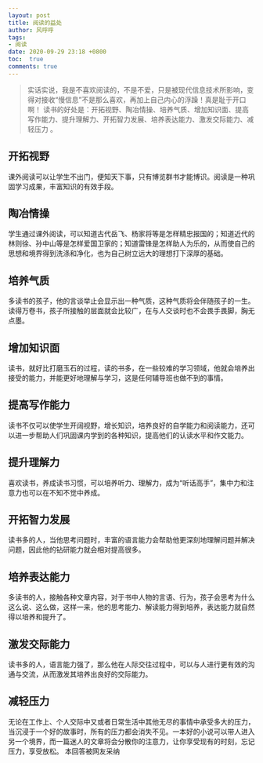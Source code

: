 ```yaml
---
layout: post
title: 阅读的益处
author: 风呼呼
tags:
- 阅读
date: 2020-09-29 23:18 +0800
toc:  true
comments: true
---
```


> 实话实说，我是不喜欢阅读的，不是不爱，只是被现代信息技术所影响，变得对接收“慢信息”不是那么喜欢，再加上自己内心的浮躁！真是耻于开口啊！
  读书的好处是：开拓视野、陶冶情操、培养气质、增加知识面、提高写作能力、提升理解力、开拓智力发展、培养表达能力、激发交际能力、减轻压力 。


## 开拓视野

课外阅读可以让学生不出门，便知天下事，只有博览群书才能博识。阅读是一种巩固学习成果，丰富知识的有效手段。

## 陶冶情操

学生通过课外阅读，可以知道古代岳飞、杨家将等是怎样精忠报国的；知道近代的林则徐、孙中山等是怎样爱国卫家的；知道雷锋是怎样助人为乐的，从而使自己的思想和境界得到洗涤和净化，也为自己树立远大的理想打下深厚的基础。

## 培养气质

多读书的孩子，他的言谈举止会显示出一种气质，这种气质将会伴随孩子的一生。读得万卷书，孩子所接触的层面就会比较广，在与人交谈时也不会畏手畏脚，胸无点墨。

## 增加知识面

读书，就好比打磨玉石的过程，读的书多，在一些较难的学习领域，他就会培养出接受的能力，并能更好地理解与学习，这是任何辅导班也做不到的事情。

## 提高写作能力

读书不仅可以使学生开阔视野，增长知识，培养良好的自学能力和阅读能力，还可以进一步帮助人们巩固课内学到的各种知识，提高他们的认读水平和作文能力。

## 提升理解力

喜欢读书，养成读书习惯，可以培养听力、理解力，成为“听话高手”，集中力和注意力也可以在不知不觉中养成。

## 开拓智力发展

读书多的人，当他思考问题时，丰富的语言能力会帮助他更深刻地理解问题并解决问题，因此他的钻研能力就会相对提高很多。

## 培养表达能力

多读书的人，接触各种文章内容，对于书中人物的言语、行为，孩子会思考为什么这么说、这么做，这样一来，他的思考能力、解读能力得到培养，表达能力就自然得以培养和提升了。

##  激发交际能力

读书多的人，语言能力强了，那么他在人际交往过程中，可以与人进行更有效的沟通与交流，从而激发其培养出良好的交际能力。

## 减轻压力 

无论在工作上、个人交际中又或者日常生活中其他无尽的事情中承受多大的压力，当沉浸于一个好的故事时，所有的压力都会消失不见。一本好的小说可以带人进入另一个境界，而一篇迷人的文章将会分散你的注意力，让你享受现有的时刻，忘记压力，享受放松。
本回答被网友采纳